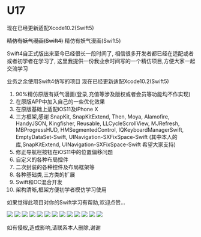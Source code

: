 # U17
现在已经更新适配Xcode10.2(Swift5)

<del>精仿有妖气漫画(Swift4)</del>
精仿有妖气漫画(Swift5)

Swift4自正式版出来至今已经很长一段时间了, 相信很多开发者都已经在适配或者或者初学者在学习了,
这里我提供一份我业余时间写的一个精仿项目,方便大家一起交流学习

业务之余使用Swift4仿写的项目
现在已经更新适配Xcode10.2(Swift5)

1. 90%精仿原版有妖气漫画(登录,充值等涉及版权或者会员等功能均不作实现)
2. 在原版APP中加入自己的一些优化效果
3. 在原版基础上适配iOS11及iPhone X
4. 三方框架,感谢 SnapKit, SnapKitExtend, Then, Moya, Alamofire, HandyJSON, Kingfisher, Reusable, LLCycleScrollView, MJRefresh, MBProgressHUD, HMSegmentedControl, IQKeyboardManagerSwift, EmptyDataSet-Swift, UINavigation-SXFixSpace-Swift
    (其中本人的库,SnapKitExtend, UINavigation-SXFixSpace-Swift 希望大家支持)
5. 修正导航栏按钮在iOS11中的位置偏移问题
6. 自定义的各种布局控件
7. 二次封装的各种控件及布局框架等
8. 各种基础类,三方类的扩展
9. Swift和OC混合开发
10. 架构清晰,框架方便初学者模仿学习使用

如果觉得此项目对你的Swift学习有帮助,欢迎点赞...


![](./Images/1@2x.png)
![](./Images/2@2x.png)
![](./Images/3@2x.png)
![](./Images/4@2x.png)
![](./Images/5@2x.png)
![](./Images/6@2x.png)
![](./Images/7@2x.png)
![](./Images/8@2x.png)
![](./Images/9@2x.png)
![](./Images/10@2x.png)
![](./Images/11@2x.png)
![](./Images/12@2x.png)
![](./Images/13@2x.png)



如有侵权,造成影响,请联系本人删除,谢谢
